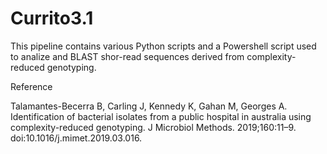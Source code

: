 # Currito3.1

This pipeline contains various Python scripts and a Powershell script used to analize and BLAST shor-read sequences derived from complexity-reduced genotyping. 




Reference

Talamantes-Becerra B, Carling J, Kennedy K, Gahan M, Georges A. 
Identification of bacterial isolates from a public hospital in australia using complexity-reduced genotyping. 
J Microbiol Methods. 2019;160:11–9. doi:10.1016/j.mimet.2019.03.016.
